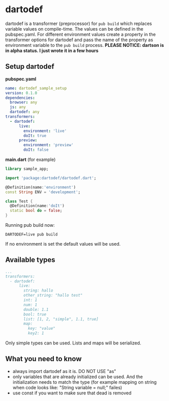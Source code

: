 # dartodef

dartodef is a transformer (preprocessor) for ```pub build``` which replaces variable
values on compile-time. The values can be defined in the pubspec.yaml. For
different environment values create a property in the transformer options for
dartodef and pass the name of the property as environment variable to the
```pub build``` process. **PLEASE NOTICE: dartson is in alpha status. I just wrote it in a few hours**

## Setup dartodef

**pubspec.yaml**

```yaml
name: dartodef_sample_setup
version: 0.1.0
dependencies:
  browser: any
  js: any
  dartodef: any
transformers:
  - dartodef:
      live:
        environment: 'live'
        doIt: true
      preview:
        environment: 'preview'
        doIt: false
```

**main.dart** (for example)

```dart
library sample_app;

import 'package:dartodef/dartodef.dart';

@Definition(name:'environment')
const String ENV = 'development';

class Test {
  @Definition(name:'doIt')
  static bool do = false;
}
```

Running pub build now:

```
DARTODEF=live pub build
```

If no environment is set the default values will be used.

## Available types

```yaml
...
transformers:
  - dartodef:
      live:
        string: hallo
        other_string: "hallo test"
        int: 1
        num: 1
        double: 1.1
        bool: true
        list: [1, 2, "simple", 1.1, true]
        map:
          key: "value"
          key2: 1
```

Only simple types can be used. Lists and maps will be serialized.

## What you need to know

- always import dartodef as it is. DO NOT USE "as"
- only variables that are already initialized can be used. And the initialization needs to match the type (for example mapping on string when code looks like: "String variable = null;" failes)
- use const if you want to make sure that dead is removed
